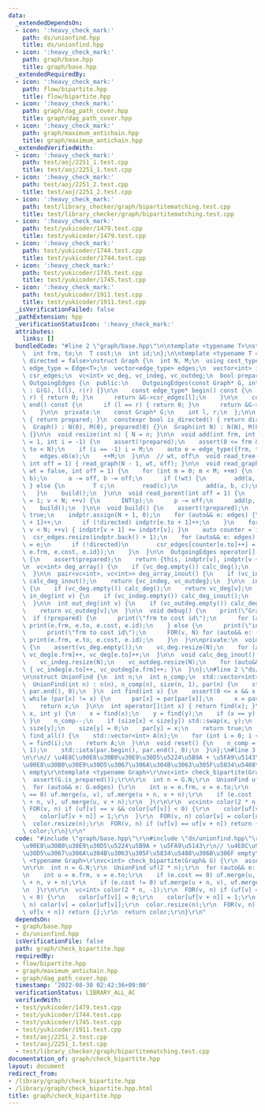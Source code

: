 ```yaml
---
data:
  _extendedDependsOn:
  - icon: ':heavy_check_mark:'
    path: ds/unionfind.hpp
    title: ds/unionfind.hpp
  - icon: ':heavy_check_mark:'
    path: graph/base.hpp
    title: graph/base.hpp
  _extendedRequiredBy:
  - icon: ':heavy_check_mark:'
    path: flow/bipartite.hpp
    title: flow/bipartite.hpp
  - icon: ':heavy_check_mark:'
    path: graph/dag_path_cover.hpp
    title: graph/dag_path_cover.hpp
  - icon: ':heavy_check_mark:'
    path: graph/maximum_antichain.hpp
    title: graph/maximum_antichain.hpp
  _extendedVerifiedWith:
  - icon: ':heavy_check_mark:'
    path: test/aoj/2251_1.test.cpp
    title: test/aoj/2251_1.test.cpp
  - icon: ':heavy_check_mark:'
    path: test/aoj/2251_2.test.cpp
    title: test/aoj/2251_2.test.cpp
  - icon: ':heavy_check_mark:'
    path: test/library_checker/graph/bipartitematching.test.cpp
    title: test/library_checker/graph/bipartitematching.test.cpp
  - icon: ':heavy_check_mark:'
    path: test/yukicoder/1479.test.cpp
    title: test/yukicoder/1479.test.cpp
  - icon: ':heavy_check_mark:'
    path: test/yukicoder/1744.test.cpp
    title: test/yukicoder/1744.test.cpp
  - icon: ':heavy_check_mark:'
    path: test/yukicoder/1745.test.cpp
    title: test/yukicoder/1745.test.cpp
  - icon: ':heavy_check_mark:'
    path: test/yukicoder/1911.test.cpp
    title: test/yukicoder/1911.test.cpp
  _isVerificationFailed: false
  _pathExtension: hpp
  _verificationStatusIcon: ':heavy_check_mark:'
  attributes:
    links: []
  bundledCode: "#line 2 \"graph/base.hpp\"\n\ntemplate <typename T>\nstruct Edge {\n\
    \  int frm, to;\n  T cost;\n  int id;\n};\n\ntemplate <typename T = int, bool\
    \ directed = false>\nstruct Graph {\n  int N, M;\n  using cost_type = T;\n  using\
    \ edge_type = Edge<T>;\n  vector<edge_type> edges;\n  vector<int> indptr;\n  vector<edge_type>\
    \ csr_edges;\n  vc<int> vc_deg, vc_indeg, vc_outdeg;\n  bool prepared;\n\n  class\
    \ OutgoingEdges {\n  public:\n    OutgoingEdges(const Graph* G, int l, int r)\
    \ : G(G), l(l), r(r) {}\n\n    const edge_type* begin() const {\n      if (l ==\
    \ r) { return 0; }\n      return &G->csr_edges[l];\n    }\n\n    const edge_type*\
    \ end() const {\n      if (l == r) { return 0; }\n      return &G->csr_edges[r];\n\
    \    }\n\n  private:\n    const Graph* G;\n    int l, r;\n  };\n\n  bool is_prepared()\
    \ { return prepared; }\n  constexpr bool is_directed() { return directed; }\n\n\
    \  Graph() : N(0), M(0), prepared(0) {}\n  Graph(int N) : N(N), M(0), prepared(0)\
    \ {}\n\n  void resize(int n) { N = n; }\n\n  void add(int frm, int to, T cost\
    \ = 1, int i = -1) {\n    assert(!prepared);\n    assert(0 <= frm && 0 <= to &&\
    \ to < N);\n    if (i == -1) i = M;\n    auto e = edge_type({frm, to, cost, i});\n\
    \    edges.eb(e);\n    ++M;\n  }\n\n  // wt, off\n  void read_tree(bool wt = false,\
    \ int off = 1) { read_graph(N - 1, wt, off); }\n\n  void read_graph(int M, bool\
    \ wt = false, int off = 1) {\n    for (int m = 0; m < M; ++m) {\n      INT(a,\
    \ b);\n      a -= off, b -= off;\n      if (!wt) {\n        add(a, b);\n     \
    \ } else {\n        T c;\n        read(c);\n        add(a, b, c);\n      }\n \
    \   }\n    build();\n  }\n\n  void read_parent(int off = 1) {\n    for (int v\
    \ = 1; v < N; ++v) {\n      INT(p);\n      p -= off;\n      add(p, v);\n    }\n\
    \    build();\n  }\n\n  void build() {\n    assert(!prepared);\n    prepared =\
    \ true;\n    indptr.assign(N + 1, 0);\n    for (auto&& e: edges) {\n      indptr[e.frm\
    \ + 1]++;\n      if (!directed) indptr[e.to + 1]++;\n    }\n    for (int v = 0;\
    \ v < N; ++v) { indptr[v + 1] += indptr[v]; }\n    auto counter = indptr;\n  \
    \  csr_edges.resize(indptr.back() + 1);\n    for (auto&& e: edges) {\n      csr_edges[counter[e.frm]++]\
    \ = e;\n      if (!directed)\n        csr_edges[counter[e.to]++] = edge_type({e.to,\
    \ e.frm, e.cost, e.id});\n    }\n  }\n\n  OutgoingEdges operator[](int v) const\
    \ {\n    assert(prepared);\n    return {this, indptr[v], indptr[v + 1]};\n  }\n\
    \n  vc<int> deg_array() {\n    if (vc_deg.empty()) calc_deg();\n    return vc_deg;\n\
    \  }\n\n  pair<vc<int>, vc<int>> deg_array_inout() {\n    if (vc_indeg.empty())\
    \ calc_deg_inout();\n    return {vc_indeg, vc_outdeg};\n  }\n\n  int deg(int v)\
    \ {\n    if (vc_deg.empty()) calc_deg();\n    return vc_deg[v];\n  }\n\n  int\
    \ in_deg(int v) {\n    if (vc_indeg.empty()) calc_deg_inout();\n    return vc_indeg[v];\n\
    \  }\n\n  int out_deg(int v) {\n    if (vc_outdeg.empty()) calc_deg_inout();\n\
    \    return vc_outdeg[v];\n  }\n\n  void debug() {\n    print(\"Graph\");\n  \
    \  if (!prepared) {\n      print(\"frm to cost id\");\n      for (auto&& e: edges)\
    \ print(e.frm, e.to, e.cost, e.id);\n    } else {\n      print(\"indptr\", indptr);\n\
    \      print(\"frm to cost id\");\n      FOR(v, N) for (auto&& e: (*this)[v])\
    \ print(e.frm, e.to, e.cost, e.id);\n    }\n  }\n\nprivate:\n  void calc_deg()\
    \ {\n    assert(vc_deg.empty());\n    vc_deg.resize(N);\n    for (auto&& e: edges)\
    \ vc_deg[e.frm]++, vc_deg[e.to]++;\n  }\n\n  void calc_deg_inout() {\n    assert(vc_indeg.empty());\n\
    \    vc_indeg.resize(N);\n    vc_outdeg.resize(N);\n    for (auto&& e: edges)\
    \ { vc_indeg[e.to]++, vc_outdeg[e.frm]++; }\n  }\n};\n#line 2 \"ds/unionfind.hpp\"\
    \n\nstruct UnionFind {\n  int n;\n  int n_comp;\n  std::vector<int> size, par;\n\
    \  UnionFind(int n) : n(n), n_comp(n), size(n, 1), par(n) {\n    std::iota(par.begin(),\
    \ par.end(), 0);\n  }\n  int find(int x) {\n    assert(0 <= x && x < n);\n   \
    \ while (par[x] != x) {\n      par[x] = par[par[x]];\n      x = par[x];\n    }\n\
    \    return x;\n  }\n\n  int operator[](int x) { return find(x); }\n\n  bool merge(int\
    \ x, int y) {\n    x = find(x);\n    y = find(y);\n    if (x == y) { return false;\
    \ }\n    n_comp--;\n    if (size[x] < size[y]) std::swap(x, y);\n    size[x] +=\
    \ size[y];\n    size[y] = 0;\n    par[y] = x;\n    return true;\n  }\n\n  std::vector<int>\
    \ find_all() {\n    std::vector<int> A(n);\n    for (int i = 0; i < n; ++i) A[i]\
    \ = find(i);\n    return A;\n  }\n\n  void reset() {\n    n_comp = n;\n    size.assign(n,\
    \ 1);\n    std::iota(par.begin(), par.end(), 0);\n  }\n};\n#line 3 \"graph/check_bipartite.hpp\"\
    \n\r\n// \u4E8C\u90E8\u30B0\u30E9\u30D5\u5224\u5B9A + \u5FA9\u5143\r\n// \u4E8C\
    \u90E8\u30B0\u30E9\u30D5\u3067\u306A\u304B\u3063\u305F\u5834\u5408\u306B\u306F\
    \ empty\r\ntemplate <typename Graph>\r\nvc<int> check_bipartite(Graph& G) {\r\n\
    \  assert(G.is_prepared());\r\n\r\n  int n = G.N;\r\n  UnionFind uf(2 * n);\r\n\
    \  for (auto&& e: G.edges) {\r\n    int u = e.frm, v = e.to;\r\n    if (e.cost\
    \ == 0) uf.merge(u, v), uf.merge(u + n, v + n);\r\n    if (e.cost != 0) uf.merge(u\
    \ + n, v), uf.merge(u, v + n);\r\n  }\r\n\r\n  vc<int> color(2 * n, -1);\r\n \
    \ FOR(v, n) if (uf[v] == v && color[uf[v]] < 0) {\r\n    color[uf[v]] = 0;\r\n\
    \    color[uf[v + n]] = 1;\r\n  }\r\n  FOR(v, n) color[v] = color[uf[v]];\r\n\
    \  color.resize(n);\r\n  FOR(v, n) if (uf[v] == uf[v + n]) return {};\r\n  return\
    \ color;\r\n}\r\n"
  code: "#include \"graph/base.hpp\"\r\n#include \"ds/unionfind.hpp\"\r\n\r\n// \u4E8C\
    \u90E8\u30B0\u30E9\u30D5\u5224\u5B9A + \u5FA9\u5143\r\n// \u4E8C\u90E8\u30B0\u30E9\
    \u30D5\u3067\u306A\u304B\u3063\u305F\u5834\u5408\u306B\u306F empty\r\ntemplate\
    \ <typename Graph>\r\nvc<int> check_bipartite(Graph& G) {\r\n  assert(G.is_prepared());\r\
    \n\r\n  int n = G.N;\r\n  UnionFind uf(2 * n);\r\n  for (auto&& e: G.edges) {\r\
    \n    int u = e.frm, v = e.to;\r\n    if (e.cost == 0) uf.merge(u, v), uf.merge(u\
    \ + n, v + n);\r\n    if (e.cost != 0) uf.merge(u + n, v), uf.merge(u, v + n);\r\
    \n  }\r\n\r\n  vc<int> color(2 * n, -1);\r\n  FOR(v, n) if (uf[v] == v && color[uf[v]]\
    \ < 0) {\r\n    color[uf[v]] = 0;\r\n    color[uf[v + n]] = 1;\r\n  }\r\n  FOR(v,\
    \ n) color[v] = color[uf[v]];\r\n  color.resize(n);\r\n  FOR(v, n) if (uf[v] ==\
    \ uf[v + n]) return {};\r\n  return color;\r\n}\r\n"
  dependsOn:
  - graph/base.hpp
  - ds/unionfind.hpp
  isVerificationFile: false
  path: graph/check_bipartite.hpp
  requiredBy:
  - flow/bipartite.hpp
  - graph/maximum_antichain.hpp
  - graph/dag_path_cover.hpp
  timestamp: '2022-08-30 02:42:36+09:00'
  verificationStatus: LIBRARY_ALL_AC
  verifiedWith:
  - test/yukicoder/1479.test.cpp
  - test/yukicoder/1744.test.cpp
  - test/yukicoder/1745.test.cpp
  - test/yukicoder/1911.test.cpp
  - test/aoj/2251_2.test.cpp
  - test/aoj/2251_1.test.cpp
  - test/library_checker/graph/bipartitematching.test.cpp
documentation_of: graph/check_bipartite.hpp
layout: document
redirect_from:
- /library/graph/check_bipartite.hpp
- /library/graph/check_bipartite.hpp.html
title: graph/check_bipartite.hpp
---
```

